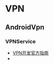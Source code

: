 # VPN

 ## AndroidVpn

### VPNService

* [VPN开发官方指南](https://developer.android.google.cn/guide/topics/connectivity/vpn)
* 
## 